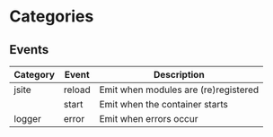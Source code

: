 # Categories

## Events

| Category | Event  | Description                          |
| -------- | ------ | ------------------------------------ |
| jsite    | reload | Emit when modules are (re)registered |
|          | start  | Emit when the container starts       |
| logger   | error  | Emit when errors occur               |
